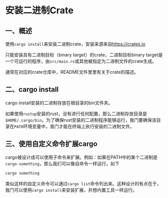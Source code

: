 # 安装二进制Crate

## 一、概述

使用`cargo install`来安装二进制crate，安装来源来自<https://crates.io>

只能安装具有二进制目标（binary target）的crate，二进制目标binary target是一个可运行的程序，由`src/main.rs`或其他被指定为二进制文件的crate生成。

通常在对应的crate仓库中，README文件里里有关于crate的描述。

## 二、cargo install

cargo install安装的二进制存放在根目录的bin文件夹。

如果使用`rustup`安装的rust，没有进行任何配置，那么二进制存放目录是`$HOME/.cargo/bin`。为了确保rust安装的二进制程序能够运行，我门要确保该目录在`PATH`环境变量中，我门才能在终端上执行安装的二进制文件。

## 三、使用自定义命令扩展cargo

cargo被设计成可以使用子命令来扩展。例如：如果在PATH中的某个二进制是`cargo-something`，那么我们可以像自命令一样运行，如下

```bash
cargo something
```

类似这样的自定义命令可以通过`cargo list`命令列出来。这种设计的有点在于，我门可以使用`cargo install`来安装扩展，并想内置工具一样运行。
